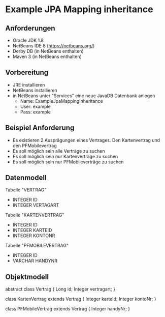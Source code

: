 # Example JPA Mapping inheritance

## Anforderungen

- Oracle JDK 1.8
- NetBeans IDE 8 (https://netbeans.org/)
- Derby DB (in NetBeans enthalten)
- Maven 3 (in NetBeans enthalten)


## Vorbereitung
- JRE installieren
- NetBeans installieren
- in NetBeans unter "Services" eine neue JavaDB Datenbank anlegen
  - Name: ExampleJpaMappingInheritance
  - User: example
  - Pass: example


## Beispiel Anforderung

- Es existieren 2 Ausprägungen eines Vertrages. Den Kartenvertrag und den PFMobilevertrag
- Es soll möglich sein alle Verträge zu suchen
- Es soll möglich sein nur Kartenverträge zu suchen
- Es soll möglich sein nur PFMobileverträge zu suchen


## Datenmodell

Tabelle "VERTRAG"
- INTEGER ID
- INTEGER VERTAGART

Tabelle "KARTENVERTRAG"
- INTEGER ID
- INTEGER KARTEID
- INTEGER KONTONR

Tabelle "PFMOBILEVERTRAG"
- INTEGER ID
- VARCHAR HANDYNR


## Objektmodell

abstract class Vertrag {
    Long id;
    Integer vertragart;
}

class KartenVertrag extends Vertrag {
    Integer karteId;
    Integer kontoNr;
}

class PFMobileVertrag extends Vertrag {
    Integer handyNr;
}